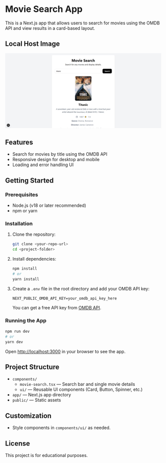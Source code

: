 # Movie Search App

This is a Next.js app that allows users to search for movies using the OMDB API and view results in a card-based layout. 

## Local Host Image

![Movie Search App](public/image.png)

## Features

- Search for movies by title using the OMDB API
- Responsive design for desktop and mobile
- Loading and error handling UI

## Getting Started

### Prerequisites
- Node.js (v18 or later recommended)
- npm or yarn

### Installation

1. Clone the repository:
   ```sh
   git clone <your-repo-url>
   cd <project-folder>
   ```
2. Install dependencies:
   ```sh
   npm install
   # or
   yarn install
   ```
3. Create a `.env` file in the root directory and add your OMDB API key:
   ```env
   NEXT_PUBLIC_OMDB_API_KEY=your_omdb_api_key_here
   ```
   You can get a free API key from [OMDB API](https://www.omdbapi.com/apikey.aspx).

### Running the App

```sh
npm run dev
# or
yarn dev
```

Open [http://localhost:3000](http://localhost:3000) in your browser to see the app.

## Project Structure

- `components/`
  - `movie-search.tsx` — Search bar and single movie details
  - `ui/` — Reusable UI components (Card, Button, Spinner, etc.)
- `app/` — Next.js app directory
- `public/` — Static assets

## Customization
- Style components in `components/ui/` as needed.

## License

This project is for educational purposes.
